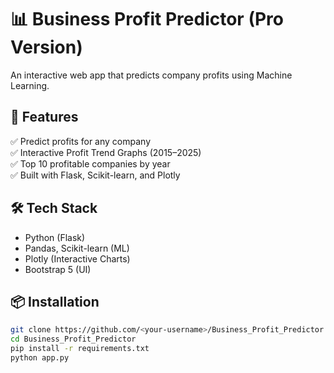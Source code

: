 # 📊 Business Profit Predictor (Pro Version)

An interactive web app that predicts company profits using Machine Learning.

## 🚀 Features
✅ Predict profits for any company  
✅ Interactive Profit Trend Graphs (2015–2025)  
✅ Top 10 profitable companies by year  
✅ Built with Flask, Scikit-learn, and Plotly  

## 🛠 Tech Stack
- Python (Flask)
- Pandas, Scikit-learn (ML)
- Plotly (Interactive Charts)
- Bootstrap 5 (UI)

## 📦 Installation
```bash
git clone https://github.com/<your-username>/Business_Profit_Predictor.git
cd Business_Profit_Predictor
pip install -r requirements.txt
python app.py
